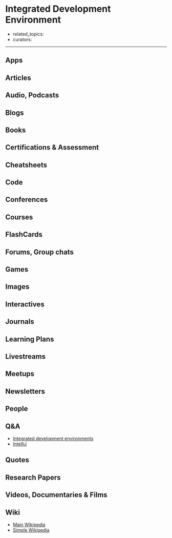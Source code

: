 # Integrated Development Environment

- related_topics:
- curators:

------

## Apps


## Articles

## Audio, Podcasts

## Blogs

## Books

## Certifications & Assessment

## Cheatsheets

## Code

## Conferences

## Courses

## FlashCards

## Forums, Group chats

## Games

## Images

## Interactives

## Journals

## Learning Plans

## Livestreams

## Meetups

## Newsletters

## People

## Q&A

- [Integrated development environments](https://www.quora.com/topic/Integrated-Development-Environments)
- [IntelliJ](https://www.quora.com/topic/IntelliJ-IDEA)

## Quotes

## Research Papers

## Videos, Documentaries & Films

## Wiki

- [Main Wikipedia]()
- [Simple Wikipedia]()

